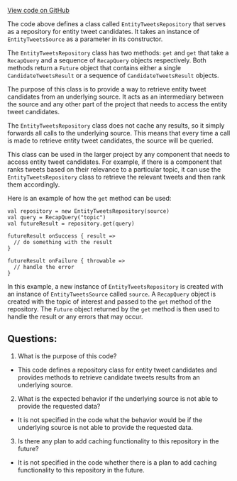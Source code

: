 [View code on GitHub](https://github.com/misbahsy/the-algorithm/timelineranker/server/src/main/scala/com/twitter/timelineranker/entity_tweets/EntityTweetsRepository.scala)

The code above defines a class called `EntityTweetsRepository` that serves as a repository for entity tweet candidates. It takes an instance of `EntityTweetsSource` as a parameter in its constructor. 

The `EntityTweetsRepository` class has two methods: `get` and `get` that take a `RecapQuery` and a sequence of `RecapQuery` objects respectively. Both methods return a `Future` object that contains either a single `CandidateTweetsResult` or a sequence of `CandidateTweetsResult` objects.

The purpose of this class is to provide a way to retrieve entity tweet candidates from an underlying source. It acts as an intermediary between the source and any other part of the project that needs to access the entity tweet candidates. 

The `EntityTweetsRepository` class does not cache any results, so it simply forwards all calls to the underlying source. This means that every time a call is made to retrieve entity tweet candidates, the source will be queried. 

This class can be used in the larger project by any component that needs to access entity tweet candidates. For example, if there is a component that ranks tweets based on their relevance to a particular topic, it can use the `EntityTweetsRepository` class to retrieve the relevant tweets and then rank them accordingly. 

Here is an example of how the `get` method can be used:

```
val repository = new EntityTweetsRepository(source)
val query = RecapQuery("topic")
val futureResult = repository.get(query)

futureResult onSuccess { result =>
  // do something with the result
}

futureResult onFailure { throwable =>
  // handle the error
}
```

In this example, a new instance of `EntityTweetsRepository` is created with an instance of `EntityTweetsSource` called `source`. A `RecapQuery` object is created with the topic of interest and passed to the `get` method of the repository. The `Future` object returned by the `get` method is then used to handle the result or any errors that may occur.
## Questions: 
 1. What is the purpose of this code?
- This code defines a repository class for entity tweet candidates and provides methods to retrieve candidate tweets results from an underlying source.

2. What is the expected behavior if the underlying source is not able to provide the requested data?
- It is not specified in the code what the behavior would be if the underlying source is not able to provide the requested data.

3. Is there any plan to add caching functionality to this repository in the future?
- It is not specified in the code whether there is a plan to add caching functionality to this repository in the future.